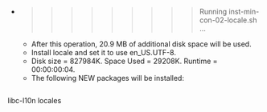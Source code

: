 * >>>>>>>>> Running inst-min-con-02-locale.sh ...
  * After this operation, 20.9 MB of additional disk space will be used.
  * Install locale and set it to use en_US.UTF-8.
  * Disk size = 827984K. Space Used = 29208K. Runtime = 00:00:00:04.
  * The following NEW packages will be installed:
  ```bash
libc-l10n locales
  ```

